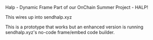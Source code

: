 Halp - Dynamic Frame
Part of our OnChain Summer Project - HALP!

This wires up into sendhalp.xyz

This is a prototype that works but an enhanced version is running sendhalp.xyz's no-code frame/embed code builder.

